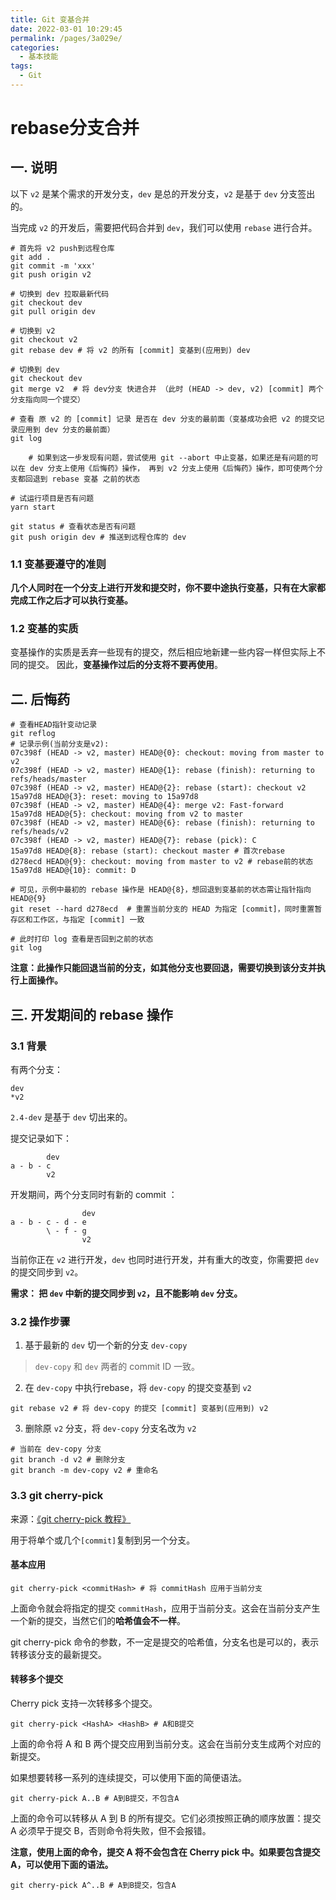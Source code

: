 ```yaml
---
title: Git 变基合并
date: 2022-03-01 10:29:45
permalink: /pages/3a029e/
categories:
  - 基本技能
tags:
  - Git
---
```


# rebase分支合并

## 一. 说明

以下 `v2` 是某个需求的开发分支，`dev` 是总的开发分支，`v2` 是基于 `dev` 分支签出的。

当完成 `v2` 的开发后，需要把代码合并到 `dev`，我们可以使用 `rebase` 进行合并。

```shell script
# 首先将 v2 push到远程仓库
git add .
git commit -m 'xxx'
git push origin v2

# 切换到 dev 拉取最新代码
git checkout dev
git pull origin dev

# 切换到 v2
git checkout v2
git rebase dev # 将 v2 的所有 [commit] 变基到(应用到) dev

# 切换到 dev
git checkout dev
git merge v2  # 将 dev分支 快进合并 （此时 (HEAD -> dev, v2) [commit] 两个分支指向同一个提交）

# 查看 原 v2 的 [commit] 记录 是否在 dev 分支的最前面（变基成功会把 v2 的提交记录应用到 dev 分支的最前面）
git log

	# 如果到这一步发现有问题，尝试使用 git --abort 中止变基，如果还是有问题的可以在 dev 分支上使用《后悔药》操作， 再到 v2 分支上使用《后悔药》操作，即可使两个分支都回退到 rebase 变基 之前的状态

# 试运行项目是否有问题
yarn start

git status # 查看状态是否有问题
git push origin dev # 推送到远程仓库的 dev
```

### 1.1 变基要遵守的准则

**几个人同时在一个分支上进行开发和提交时，你不要中途执行变基，只有在大家都完成工作之后才可以执行变基。**

### 1.2 变基的实质

变基操作的实质是丢弃一些现有的提交，然后相应地新建一些内容一样但实际上不同的提交。
因此，**变基操作过后的分支将不要再使用**。

## 二. 后悔药

```shell script
# 查看HEAD指针变动记录
git reflog
# 记录示例(当前分支是v2):
07c398f (HEAD -> v2, master) HEAD@{0}: checkout: moving from master to v2
07c398f (HEAD -> v2, master) HEAD@{1}: rebase (finish): returning to refs/heads/master
07c398f (HEAD -> v2, master) HEAD@{2}: rebase (start): checkout v2
15a97d8 HEAD@{3}: reset: moving to 15a97d8
07c398f (HEAD -> v2, master) HEAD@{4}: merge v2: Fast-forward
15a97d8 HEAD@{5}: checkout: moving from v2 to master
07c398f (HEAD -> v2, master) HEAD@{6}: rebase (finish): returning to refs/heads/v2
07c398f (HEAD -> v2, master) HEAD@{7}: rebase (pick): C
15a97d8 HEAD@{8}: rebase (start): checkout master # 首次rebase
d278ecd HEAD@{9}: checkout: moving from master to v2 # rebase前的状态
15a97d8 HEAD@{10}: commit: D

# 可见，示例中最初的 rebase 操作是 HEAD@{8}，想回退到变基前的状态需让指针指向 HEAD@{9}
git reset --hard d278ecd  # 重置当前分支的 HEAD 为指定 [commit]，同时重置暂存区和工作区，与指定 [commit] 一致

# 此时打印 log 查看是否回到之前的状态
git log
```

**注意：此操作只能回退当前的分支，如其他分支也要回退，需要切换到该分支并执行上面操作。**

## 三. 开发期间的 rebase 操作

### 3.1 背景

有两个分支：

```shell script
dev
*v2
```

`2.4-dev` 是基于 `dev` 切出来的。

提交记录如下：

```
		dev
a - b - c
		v2
```

开发期间，两个分支同时有新的 commit ：

```
				dev
a - b - c - d - e
		\ - f - g
				v2
```

当前你正在 `v2` 进行开发，`dev` 也同时进行开发，并有重大的改变，你需要把 `dev` 的提交同步到 `v2`。

**需求： 把 `dev` 中新的提交同步到 `v2`，且不能影响 `dev` 分支。**

### 3.2 操作步骤

1. 基于最新的 `dev` 切一个新的分支 `dev-copy`

>  `dev-copy` 和 `dev`  两者的 commit ID 一致。

2. 在 `dev-copy` 中执行rebase，将 `dev-copy` 的提交变基到 `v2`

```shell script
git rebase v2 # 将 dev-copy 的提交 [commit] 变基到(应用到) v2
```

3. 删除原 `v2` 分支，将 `dev-copy` 分支名改为 `v2`

```shell script
# 当前在 dev-copy 分支
git branch -d v2 # 删除分支
git branch -m dev-copy v2 # 重命名
```

### 3.3 git cherry-pick

来源：[《git cherry-pick 教程》](http://www.ruanyifeng.com/blog/2020/04/git-cherry-pick.html)

用于将单个或几个`[commit]`复制到另一个分支。

#### 基本应用

```shell script
git cherry-pick <commitHash> # 将 commitHash 应用于当前分支
```
上面命令就会将指定的提交 `commitHash`，应用于当前分支。这会在当前分支产生一个新的提交，当然它们的**哈希值会不一样**。

git cherry-pick 命令的参数，不一定是提交的哈希值，分支名也是可以的，表示转移该分支的最新提交。

#### 转移多个提交

Cherry pick 支持一次转移多个提交。

```shell script
git cherry-pick <HashA> <HashB> # A和B提交
```
上面的命令将 A 和 B 两个提交应用到当前分支。这会在当前分支生成两个对应的新提交。

如果想要转移一系列的连续提交，可以使用下面的简便语法。

```shell script
git cherry-pick A..B # A到B提交，不包含A
```
上面的命令可以转移从 A 到 B 的所有提交。它们必须按照正确的顺序放置：提交 A 必须早于提交 B，否则命令将失败，但不会报错。

**注意，使用上面的命令，提交 A 将不会包含在 Cherry pick 中。如果要包含提交 A，可以使用下面的语法。**

```shell script
git cherry-pick A^..B # A到B提交，包含A
```
